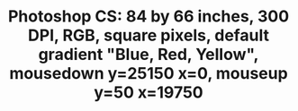 ---
ee_id: '79'
site: '1'
type: '2'
long_id: 2011-007 Photoshop CS
url: 2011-007-photoshop-cs
title: 'Photoshop CS: 84 by 66 inches, 300 DPI, RGB, square pixels, default gradient
  "Blue, Red, Yellow", mousedown y=25150 x=0, mouseup y=50 x=19750'
year: '2011'
medium: Chromogenic print
commission:
add_credit:
dims: 84 x 66 inches
pitch:
ps:
live_url:
related:
youtube:
imgs: photoshop-cs-2011-007-full-cropped-database-AR3.jpg
subheading:
year2: '2011'
download:
add_credits:
related_code:
layout: things-i-made
---